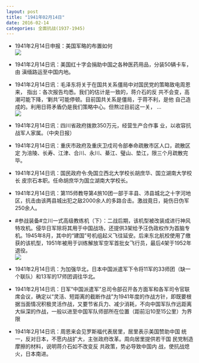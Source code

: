 ```yaml
---
layout: post
title: "1941年02月14日"
date: 2016-02-14
categories: 全面抗战(1937-1945)
---
```


<meta name="referrer" content="no-referrer" />

- 1941年2月14日申报：美国军略的布置如何 <br/><img src="https://ww3.sinaimg.cn/large/aca367d8jw1f0z9e36gjrj20n80xuqmw.jpg" />

- 1941年2月14日讯：美国红十字会捐助中国之各种医药用品，分装50辆卡车，由 滇缅路运至中国内地。 

- 1941年2月14日讯：毛泽东将关于在国共关系僵局中对国民党的策略致电周恩来， 指出：各次报告均悉。我们的估计是一致的，蒋介石的反 共不会变，高 潮可能下降，‘剿共’可能停顿。目前国共关系是僵局，于蒋不利，是他 自己造成的。利用日蒋矛盾仍是我们策略中心。但熬过目前这一关，  ... <br/><img src="https://ww1.sinaimg.cn/large/aca367d8jw1f0z5xlyplwj20c80iqtbl.jpg" />

- 1941年2月14日讯：四川省政府拨款350万元，经营生产合作事 业，以收容抗战军人家属。（中央日报） 

- 1941年2月14日讯：重庆市政府及重庆卫戍司令部奉命疏散市区人口，疏散区定 为涪陵、长寿、江津、合川、永川、綦江、璧山、垫江，限三个月疏散完毕。 

- 1941年2月14日讯：国民政府令:免国立西北大学校长胡庶华、国立湖南大学校长 皮宗石本职。任命胡庶华为国立湖南大学校长。 

- 1941年2月14日讯：第115师教导第4旅10团一部于丰县、沛县城北之十字河地区，抗击由该两县城出犯之敌2000余人的多路合击。激战竟日，毙伤日伪军250余人。 

- #参战装备#立川一式高级教练机（下）：二战后期，该机型被改装成进行神风特攻机。侵华日军除将其用于中国战场，还提供3架给予汪伪政权作为首脑专机。1945年8月，其中的“建国”号机组起义飞往延安。后来东北航校使用了缴获的该机型，1951年被用于训练解放军空军首批女飞行员，最后4架于1952年退役。 <br/><img src="https://ww2.sinaimg.cn/large/aca367d8jw1f0ymuju51xj20dc0e8jtk.jpg" />

- 1941年2月14日讯：为加强华北，日本中国派遣军下令将11军的33师团（缺一个联队）和13军的17师团调往华北。 

- 1941年2月14日讯：日军“中国派遣军”总司令部召开各方面军和各军司令官联席会议，确定以“灵活、短距离的截断作战”为1941年度的作战方针，即既要根据当面情况积极灵活作战，又要节省兵力、减少消耗，不向中国军队作远距离大纵深的作战，一般以进至中国军队师部所在位置（距前沿10至15公里）为界限 

- 1941年2月14日讯：周恩来会见罗斯福代表居里，居里表示美国赞助中国 统一，反对日本，不愿内战扩大，主张政府改革。周向居里提供若干国 民党制造摩擦的材料，说明蒋介石如不改变反 共政策，势必导致中国内 战，使抗战熄火，日本南进。 

